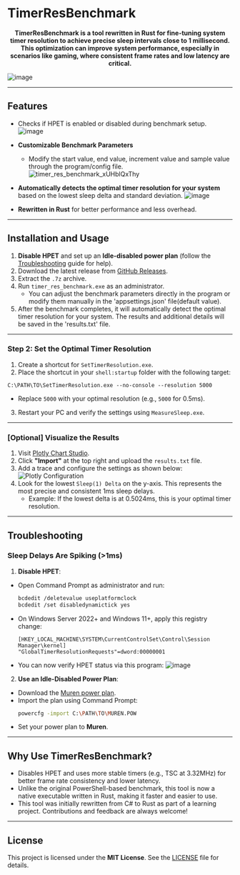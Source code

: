 # TimerResBenchmark

<p align="center"><b>TimerResBenchmark is a tool rewritten in Rust for fine-tuning system timer resolution to achieve precise sleep intervals close to 1 millisecond. This optimization can improve system performance, especially in scenarios like gaming, where consistent frame rates and low latency are critical.</b></p>

![image](https://github.com/user-attachments/assets/72b39d18-94a8-4312-b7ac-d86f773520ce)


---

## Features
- Checks if HPET is enabled or disabled during benchmark setup.
 ![image](https://github.com/user-attachments/assets/6ce5c4d0-98b1-420c-87d5-e5a1f68ba81d)
- **Customizable Benchmark Parameters**
   - Modify the start value, end value, increment value and sample value through the program/config file.
     ![timer_res_benchmark_xUHblQxThy](https://github.com/user-attachments/assets/a289bd81-ee0f-4c14-af3e-fe21c590b927)

- **Automatically detects the optimal timer resolution for your system** based on the lowest sleep delta and standard deviation.
  ![image](https://github.com/user-attachments/assets/c6cac925-f872-4ae7-b355-e203ce1996af)

- **Rewritten in Rust** for better performance and less overhead.

---

## Installation and Usage

1. **Disable HPET** and set up an **Idle-disabled power plan** (follow the [Troubleshooting](https://github.com/SwiftyPop/TimerResBenchmark/tree/main?tab=readme-ov-file#troubleshooting) guide for help).
2. Download the latest release from [GitHub Releases](https://github.com/SwiftyPop/TimerResBenchmark/releases).
3. Extract the `.7z` archive.
4. Run `timer_res_benchmark.exe` as an administrator.
   - You can adjust the benchmark parameters directly in the program or modify them manually in the 'appsettings.json' file(default value).
5. After the benchmark completes, it will automatically detect the optimal timer resolution for your system. The results and additional details will be saved in the 'results.txt' file.

---

### Step 2: Set the Optimal Timer Resolution
1. Create a shortcut for `SetTimerResolution.exe`.
2. Place the shortcut in your `shell:startup` folder with the following target:
```
C:\PATH\TO\SetTimerResolution.exe --no-console --resolution 5000
```
- Replace `5000` with your optimal resolution (e.g., `5000` for 0.5ms).
3. Restart your PC and verify the settings using `MeasureSleep.exe`.

---
### [Optional] Visualize the Results
1. Visit [Plotly Chart Studio](https://chart-studio.plotly.com/create/#/).
2. Click **"Import"** at the top right and upload the `results.txt` file.
3. Add a trace and configure the settings as shown below:
   ![Plotly Configuration](https://github.com/SwiftyPop/TimerResBenchmark/assets/90952326/9f08eb09-7e1a-41f5-819e-10bd41444cd9)
4. Look for the lowest `Sleep(1) Delta` on the y-axis. This represents the most precise and consistent 1ms sleep delays.
   - Example: If the lowest delta is at 0.5024ms, this is your optimal timer resolution.

---

## Troubleshooting

### Sleep Delays Are Spiking (>1ms)
1. **Disable HPET**:
- Open Command Prompt as administrator and run:
  ```bash
  bcdedit /deletevalue useplatformclock
  bcdedit /set disabledynamictick yes
  ```
- On Windows Server 2022+ and Windows 11+, apply this registry change:
  ```plaintext
  [HKEY_LOCAL_MACHINE\SYSTEM\CurrentControlSet\Control\Session Manager\kernel]
  "GlobalTimerResolutionRequests"=dword:00000001
  ```
- You can now verify HPET status via this program:
![image](https://github.com/user-attachments/assets/6ce5c4d0-98b1-420c-87d5-e5a1f68ba81d)


2. **Use an Idle-Disabled Power Plan**:
- Download the [Muren power plan](https://www.mediafire.com/file/39yxlxpbkyjg3qa/Muren.pow/file).
- Import the plan using Command Prompt:
  ```bash
  powercfg -import C:\PATH\TO\MUREN.POW
  ```
- Set your power plan to **Muren**.

---

## Why Use TimerResBenchmark?
- Disables HPET and uses more stable timers (e.g., TSC at 3.32MHz) for better frame rate consistency and lower latency.
- Unlike the original PowerShell-based benchmark, this tool is now a native executable written in Rust, making it faster and easier to use.
- This tool was initially rewritten from C# to Rust as part of a learning project. Contributions and feedback are always welcome!

---

## License
This project is licensed under the **MIT License**. See the [LICENSE](https://github.com/SwiftyPop/TimerResBenchmark/blob/master/LICENSE) file for details.

